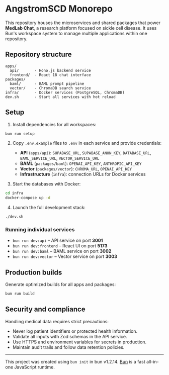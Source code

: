# AngstromSCD Monorepo

This repository houses the microservices and shared packages that power **MedLab Chat**, a research platform focused on sickle cell disease. It uses Bun's workspace system to manage multiple applications within one repository.

## Repository structure

```
apps/
  api/       - Hono.js backend service
  frontend/  - React 18 chat interface
packages/
  baml/      - BAML prompt pipeline
  vector/    - ChromaDB search service
infra/       - Docker services (PostgreSQL, ChromaDB)
dev.sh       - Start all services with hot reload
```

## Setup

1. Install dependencies for all workspaces:

```bash
bun run setup
```

2. Copy `.env.example` files to `.env` in each service and provide credentials:
   - **API** (`apps/api`): `SUPABASE_URL`, `SUPABASE_ANON_KEY`, `DATABASE_URL`, `BAML_SERVICE_URL`, `VECTOR_SERVICE_URL`
   - **BAML** (`packages/baml`): `OPENAI_API_KEY`, `ANTHROPIC_API_KEY`
   - **Vector** (`packages/vector`): `CHROMA_URL`, `OPENAI_API_KEY`
   - **Infrastructure** (`infra`): connection URLs for Docker services

3. Start the databases with Docker:

```bash
cd infra
docker-compose up -d
```

4. Launch the full development stack:

```bash
./dev.sh
```

### Running individual services

- `bun run dev:api` – API service on port **3001**
- `bun run dev:frontend` – React UI on port **5173**
- `bun run dev:baml` – BAML service on port **3002**
- `bun run dev:vector` – Vector service on port **3003**

## Production builds

Generate optimized builds for all apps and packages:

```bash
bun run build
```

## Security and compliance

Handling medical data requires strict precautions:

- Never log patient identifiers or protected health information.
- Validate all inputs with Zod schemas in the API service.
- Use HTTPS and environment variables for secrets in production.
- Maintain audit trails and follow data retention policies.

---

This project was created using `bun init` in bun v1.2.14. [Bun](https://bun.sh) is a fast all-in-one JavaScript runtime.
